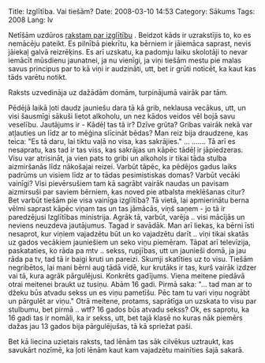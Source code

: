 Title: Izglītība. Vai tiešām?
Date: 2008-03-10 14:53
Category: Sākums
Tags: 2008
Lang: lv

Netīšām uzdūros [rakstam par izglītību][1] . Beidzot kāds ir uzrakstījis  to, ko es nemācēju pateikt. Es pilnībā piekrītu, ka bērniem ir jāiemāca saprast, nevis jāiekaļ galvā reizrēķins. Es arī uzskatu, ka padomju laiku skolotāji to nevar iemācīt mūsdienu jaunatnei, ja nu vienīgi, ja viņi tiešām mestu pie malas savus principus par to kā viņi ir audzināti, utt, bet ir grūti noticēt, ka kaut kas tāds varētu notikt.

Raksts uzvedināja uz dažādām domām, turpinājumā vairāk par tām.

Pēdējā laikā ļoti daudz jauniešu dara tā kā grib, neklausa vecākus, utt, un visi šausmīgi sākuši lietot alkoholu, un nez kādos veidos vēl bojā savu veselību. Jautājums ir - Kādēļ tas tā ir? Dzīve grūta? Gribas vairāk nekā var atļauties un līdz ar to mēģina slīcināt bēdas? Man reiz bija draudzene, kas teica: "Es tā daru, lai tiktu vaļā no visa, kas sakrājies." ... ....... Tā arī es nesapratu, kas tad ir tas viss, kas sakrājas un kāpēc tādēļ ir jāpiedzeras. Visu var atrisināt, ja vien pats to gribi un alkohols ir tikai tāda stulba aizmiršanās līdz nākošajai reizei. Varbūt tāpēc, ka pēdējos gadus laiks padrūms un visiem līdz ar to tādas pesimistiskas domas? Varbūt vecāki vainīgi? Visi pievērsušiem tam kā sagrābt vairāk naudas un pavisam aizmirsuši par saviem bērniem, kas noved pie atbalsta meklēšanas citur? Bet varbūt tiešām pie visa vainīga izglītība? Tā vietā, lai apmierinātu berna vēlmi saprast kāpēc viņam tas un tas jāmācās, viņš saņem - jo tā ir paredzējusi Izglītības ministrija. Agrāk tā, varbūt, varēja .. visi mācījās un neviens neuzdeva jautājumus. Tagad ir savādāk. Man arī liekas, ka bērni īsti nesaprot, kur viņiem vajadzētu būt un ko vajadzētu darīt .. viņi tikai skatās uz gados vecākiem jauniešiem un seko viņu piemēram. Tāpat arī televīzija, paskataties, ko rāda pa mtv .. sekss, rupjības, utt un jaunieši domā, ja jau rāda pa tv, tad tā ir baigi kruti un pareizi. Skumji skatīties uz to visu. Tiešām negribētos, lai mani bērni aug tādā vidē, kur krutāks ir tas, kurš vairāk izdzer vai tā, kura agrāk pārgulējusi. Konkrēts gadījums. Viena meitene piedāvā otrai meitenei braukt uz tusiņu. Abām 16 gadi. Pirmā saka: "... tad man ar to džeku būs atvadu sekss un es viņu pametīšu. Pēc tam tu vari viņu nogrābt un pārgulēt ar viņu." Otrā meitene, protams, saprātīga un uzskata to visu par stulbumu, bet pirmā .. wtf? 16 gados būs atvadu sekss? Ok, es saprotu, ka 16 gadi tas ir nomāli, ka ir sekss, utt, bet tajā klasē no kuras nāk piemērs dažas jau 13 gados bija pārgulējušas, tā kā spriežat paši.

Bet kā liecina  uzietais raksts, tad lēnām tas sāk cilvēkus uztraukt, kas savukārt nozīmē, ka ļoti lēnām kaut kam vajadzētu mainīties šajā sakarā.

  [1]: http://nuclearsecrets.wordpress.com/2008/02/28/izglitibas-sistema-vargulo-skriesim-piebeigsim-ar-kaju/
